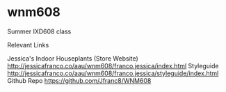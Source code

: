 # wnm608
Summer IXD608 class

Relevant Links

Jessica's Indoor Houseplants (Store Website) http://jessicafranco.co/aau/wnm608/franco.jessica/index.html
Styleguide http://jessicafranco.co/aau/wnm608/franco.jessica/styleguide/index.html
Github Repo https://github.com/Jfranc8/WNM608
